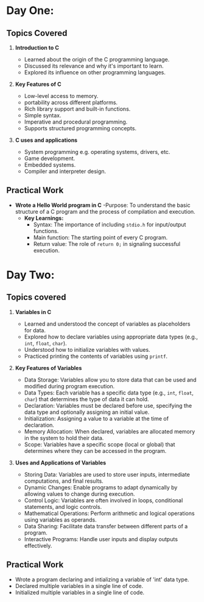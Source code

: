 # Day One:

## Topics Covered
1. **Introduction to C**
   - Learned about the origin of the C programming language.
   - Discussed its relevance and why it's important to learn.
   - Explored its influence on other programming languages.

2. **Key Features of C**
   - Low-level access to memory.
   - portability across different platforms.
   - Rich library support and built-in functions.
   - Simple syntax.
   - Imperative and procedural programming.
   - Supports structured programming concepts.

3. **C uses and applications**
   - System programming e.g. operating systems, drivers, etc.
   - Game development.
   - Embedded systems.
   - Compiler and interpreter design.

## Practical Work
- **Wrote a Hello World program in C**
   -Purpose: To understand the basic structure of a C program and the process of compilation and execution.
   - **Key Learnings:**
     - Syntax: The importance of including `stdio.h` for input/output functions.
     - Main function: The starting point of every C program.
     - Return value: The role of `return 0;` in signaling successful execution.

# Day Two:

## Topics covered
1. **Variables in C**
   - Learned and understood the concept of variables as placeholders for data.
   - Explored how to declare variables using appropriate data types (e.g., `int`, `float`, `char`).
   - Understood how to initialize variables with values.
   - Practiced printing the contents of variables using `printf`.

2. **Key Features of Variables**
   - Data Storage: Variables allow you to store data that can be used and modified during program execution.
   - Data Types: Each variable has a specific data type (e.g., `int`, `float`, `char`) that determines the type of data it can hold.
   - Declaration: Variables must be declared before use, specifying the data type and optionally assigning an initial value.
   - Initialization: Assigning a value to a variable at the time of declaration.
   - Memory Allocation: When declared, variables are allocated memory in the system to hold their data.
   - Scope: Variables have a specific scope (local or global) that determines where they can be accessed in the program.

3. **Uses and Applications of Variables**
   - Storing Data: Variables are used to store user inputs, intermediate computations, and final results.
   - Dynamic Changes: Enable programs to adapt dynamically by allowing values to change during execution.
   - Control Logic: Variables are often involved in loops, conditional statements, and logic controls.
   - Mathematical Operations: Perform arithmetic and logical operations using variables as operands.
   - Data Sharing: Facilitate data transfer between different parts of a program.
   - Interactive Programs: Handle user inputs and display outputs effectively.

## Practical Work
   - Wrote a program declaring and intializing a variable of 'int' data type.
   - Declared multiple variables in a single line of code.
   - Initialized multiple variables in a single line of code.


